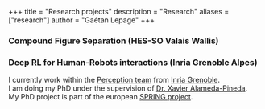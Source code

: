 +++
title = "Research projects"
description = "Research"
aliases = ["research"]
author = "Gaétan Lepage"
+++

### Compound Figure Separation (HES-SO Valais Wallis)

### Deep RL for Human-Robots interactions (Inria Grenoble Alpes)

I currently work within the [Perception team](https://team.inria.fr/perception/) from [Inria Grenoble](https://www.inria.fr/en/centre-inria-grenoble-rhone-alpes).\
I am doing my PhD under the supervision of [Dr. Xavier Alameda-Pineda](http://xavirema.eu/).\
My PhD project is part of the european [SPRING project](https://spring-h2020.eu/).
